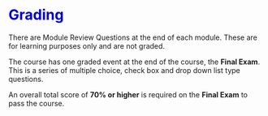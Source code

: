
<h1><strong><span style="color: #0000CD;">Grading</span></strong></h1>

There are Module Review Questions at the end of each module. These are for learning purposes only and are not graded.

The course has one graded event at the end of the course, the **Final Exam**. This is a series of multiple choice, check box and drop down list type questions.

An overall total score of **70% or higher** is required on the **Final Exam** to pass the course.